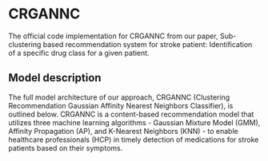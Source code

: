 # CRGANNC
The official code implementation for CRGANNC from our paper, Sub-clustering based recommendation system for stroke patient: Identification of a specific drug class  for a given patient.

## Model description

The full model architecture of our approach, CRGANNC (Clustering Recommendation Gaussian Affinity Nearest Neighbors Classifier), is outlined below. CRGANNC is a content-based recommendation model that utilizes three machine learning algorithms - Gaussian Mixture Model (GMM), Affinity Propagation (AP), and K-Nearest Neighbors (KNN) - to enable healthcare professionals (HCP) in timely detection of medications for stroke patients based on their symptoms.





